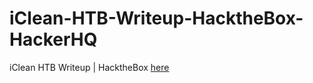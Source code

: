 # iClean-HTB-Writeup-HacktheBox-HackerHQ
iClean HTB Writeup | HacktheBox [here](https://www.hackerhq.tech/2024/04/iclean-htb.html)
